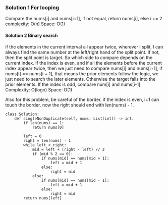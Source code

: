 ### Solution 1 For looping
Compare the nums[i] and nums[i+1], if not equal, return nums[i], else i += 2
complexity: O(n)
Space: O(1)
#### Solution 2 Binary search
if the elements in the current interval all appear twice, wherever I split, I can always find the same number at the left/right hand of the split point. If not, then the split point is target.
So which side to compare depends on the current index. If the index is even, and if all the elements before the current index appear twice, then we just need to compare nums[i] and nums[i+1], if nums[i] == nums[i + 1], that means the prior elements follow the logic, we just need to search the later elements. Otherwise the target falls into the prior elements.
If the index is odd, compare num[i] and nums[i-1]. 
Complexity: O(logn)
Space: O(1)

Also for this problem, be careful of the border. if the index is even, i+1 can touch the border. now the right should end with len(nums) - 1.
```
class Solution:
    def singleNonDuplicate(self, nums: List[int]) -> int:
        if len(nums) == 1:
            return nums[0]
        
        left = 0
        right = len(nums) - 1
        while left < right:
            mid = left + (right - left) // 2
            if (mid % 2 == 0):
                if nums[mid] == nums[mid + 1]:
                    left = mid + 1
                else:
                    right = mid
            else:
                if nums[mid] == nums[mid - 1]:
                    left = mid + 1
                else:
                    right = mid
        return nums[left]

```